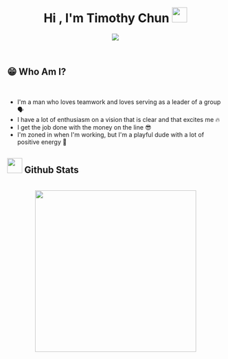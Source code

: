 <h1 align="center"><b>Hi , I'm Timothy Chun </b><img src="https://media.giphy.com/media/hvRJCLFzcasrR4ia7z/giphy.gif" width="35"></h1>


<p align="center">
  <a href="https://github.com/DenverCoder1/readme-typing-svg"><img src="https://readme-typing-svg.herokuapp.com?font=Time+New+Roman&color=cyan&size=25&center=true&vCenter=true&width=600&height=100&lines=Hello+World!;I+love+Python!;I+loathe+tests+but+love+a+challenge+🔥;I'm+currently+in+Seoul+South+Korea;Interested+in+Business+and+Startups"></a>
</p>


<br>

## 😁 Who Am I?
<br>

- I'm a man who loves teamwork and loves serving as a leader of a group 🗣️
- I have a lot of enthusiasm on a vision that is clear and that excites me 🔥
- I get the job done with the money on the line 😎
- I'm zoned in when I'm working, but I'm a playful dude with a lot of positive energy 🤘




## <img src="https://media.giphy.com/media/iY8CRBdQXODJSCERIr/giphy.gif" width="35"><b> Github Stats </b>
<br>

<div align="center">

<a href="https://github.com/timothyjchun/">
  <img src="https://github-readme-stats.vercel.app/api/top-langs?username=timothyjchun&show_icons=true&locale=en&layout=compact&line_height=20&title_color=7A7ADB&icon_color=2234AE&text_color=D3D3D3&bg_color=0,000000,130F40" width="375"/>

</a>
</div>







